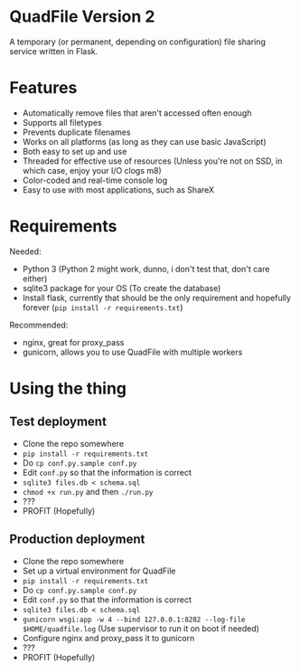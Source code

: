 # QuadFile Version 2

A temporary (or permanent, depending on configuration) file sharing service written in Flask.

# Features

* Automatically remove files that aren't accessed often enough
* Supports all filetypes
* Prevents duplicate filenames
* Works on all platforms (as long as they can use basic JavaScript)
* Both easy to set up and use
* Threaded for effective use of resources (Unless you're not on SSD, in which case, enjoy your I/O clogs m8)
* Color-coded and real-time console log
* Easy to use with most applications, such as ShareX

# Requirements

Needed: 

* Python 3 (Python 2 might work, dunno, i don't test that, don't care either)
* sqlite3 package for your OS (To create the database)
* Install flask, currently that should be the only requirement and hopefully forever (``pip install -r requirements.txt``)

Recommended:

* nginx, great for proxy_pass
* gunicorn, allows you to use QuadFile with multiple workers

# Using the thing

## Test deployment

* Clone the repo somewhere
* ``pip install -r requirements.txt``
* Do ``cp conf.py.sample conf.py``
* Edit ``conf.py`` so that the information is correct
* ``sqlite3 files.db < schema.sql``
* ``chmod +x run.py`` and then ``./run.py``
* ???
* PROFIT (Hopefully)

## Production deployment

* Clone the repo somewhere
* Set up a virtual environment for QuadFile
* ``pip install -r requirements.txt``
* Do ``cp conf.py.sample conf.py``
* Edit ``conf.py`` so that the information is correct
* ``sqlite3 files.db < schema.sql``
* ``gunicorn wsgi:app -w 4 --bind 127.0.0.1:8282 --log-file $HOME/quadfile.log`` (Use supervisor to run it on boot if needed)
* Configure nginx and proxy_pass it to gunicorn
* ???
* PROFIT (Hopefully)

